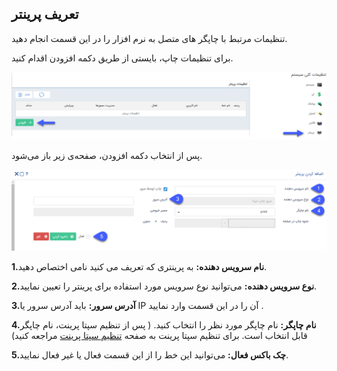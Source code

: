 ## **تعریف پرینتر**



تنظیمات مرتبط با چاپگر های متصل به نرم افزار را در این قسمت انجام دهید.

برای تنظیمات چاپ، بایستی از طریق دکمه افزودن اقدام کنید.


![](tarifePRINTERaks2.png)

پس از انتخاب دکمه افزودن، صفحه‌ی زیر باز می‌شود. 
 
 
 ![](tarifePRINTERaks.png)
 

**1.نام سرویس دهنده:** به پرینتری که تعریف می کنید نامی اختصاص دهید.

**2.نوع سرویس دهنده:** می‌توانید نوع سرویس مورد استفاده  برای پرینتر را تعیین نمایید.

**3.آدرس سرور:** باید آدرس سرور یا  IP آن را در این قسمت وارد نمایید .

**4.نام چاپگر:** نام چاپگر مورد نظر را انتخاب کنید. ( پس از تنظیم سپتا پرینت، نام چاپگر قابل انتخاب است. برای تنظیم سپتا پرینت به صفحه [تنظیم سپتا پرینت]( https://github.com/1stco/PayamGostarDocs/blob/master/help2.5.4/Settings/General-settings/printer/printer.md) مراجعه کنید)

**5.چک باکس فعال:** می‌توانید این خط را از این قسمت فعال یا غیر فعال نمایید.


